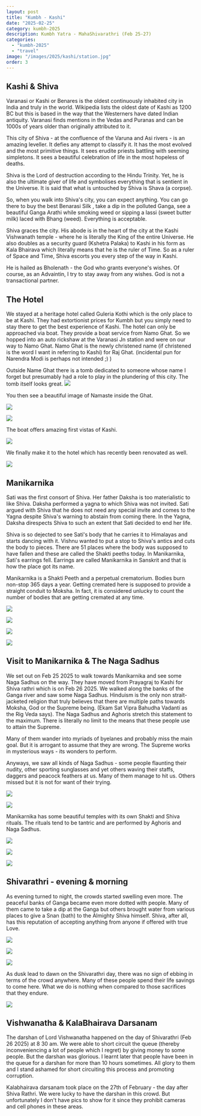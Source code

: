 ```yaml
---
layout: post
title: "Kumbh - Kashi"
date: "2025-02-25"
category: kumbh-2025
description: Kumbh Yatra - MahaShivarathri (Feb 25-27)
categories: 
  - "kumbh-2025"
  - "travel"
image: "/images/2025/kashi/station.jpg"
order: 3
---
```

## Kashi & Shiva

Varanasi or Kashi or Benares is the oldest continuously inhabited city in India and truly in the world. Wikipedia lists the oldest date of Kashi as 1200 BC but this is based in the way that the Westerners have dated Indian antiquity. Varanasi finds mentions in the Vedas and Puranas and can be 1000s of years older than originally attributed to it.

This city of Shiva - at the confluence of the Varuna and Asi rivers - is an amazing leveller. It defies any attempt to classify it. It has the most evolved and the most primitive things. It sees erudite priests battling with seeming simpletons. It sees a beautiful celebration of life in the most hopeless of deaths. 

Shiva is the Lord of destruction according to the Hindu Trinity. Yet, he is also the ultimate giver of life and symbolises everything that is sentient in the Universe. It is said that what is untouched by Shiva is Shava (a corpse).

So, when you walk into Shiva's city, you can expect anything. You can go there to buy the best Benarasi Silk , take a dip in the polluted Ganga, see a beautiful Ganga Arathi while smoking weed or sipping a lassi (sweet butter milk) laced with Bhang (weed). Everything is acceptable. 

Shiva graces the city. His abode is in the heart of the city at the Kashi Vishwanath temple - where he is literally the King of the entire Universe. He also doubles as a security guard (Kshetra Palaka) to Kashi in his form as Kala Bhairava which literally means that he is the ruler of Time. So as a ruler of Space and Time, Shiva escorts you every step of the way in Kashi. 

He is hailed as Bholenath - the God who grants everyone's wishes. Of course, as an Advaintin, I try to stay away from any wishes. God is not a transactional partner. 

## The Hotel

We stayed at a heritage hotel called Guleria Kothi which is the only place to be at Kashi. They had extortionist prices for Kumbh but you simply need to stay there to get the best experience of Kashi. The hotel can only be approached via boat. They provide a boat service from Namo Ghat. So we hopped into an auto rickshaw at the Varanasi Jn station and were on our way to Namo Ghat. Namo Ghat is the newly christened name (if christened is the word I want in referring to Kashi) for Raj Ghat. (incidental pun for Narendra Modi is perhaps not intended ;) )

Outside Name Ghat there is a tomb dedicated to someone whose name I forget but presumably had a role to play in the plundering of this city. The tomb itself looks great. 
[![](/images/2025/kashi/tomb-namo.jpg)](//images/2025/kashi/tomb-namo.jpg)

You then see a beautiful image of Namaste inside the Ghat.

[![](/images/2025/kashi/namo.jpg)](//images/2025/kashi/namo.jpg)

[![](/images/2025/kashi/namo-namaha.jpg)](//images/2025/kashi/namo-namaha.jpg)

The boat offers amazing first vistas of Kashi. 

[![](/images/2025/kashi/ghat-view1.jpg)](//images/2025/kashi/ghat-view1.jpg)

We finally make it to the hotel which has recently been renovated as well.

[![](/images/2025/kashi/guleria-view.jpg)](//images/2025/kashi/guleria-view.jpg)


## Manikarnika

Sati was the first consort of Shiva. Her father Daksha is too materialistic to like Shiva. Daksha performed a yagna to which Shiva was not invited. Sati argued with Shiva that he does not need any special invite and comes to the Yagna despite Shiva's warning to abstain from coming there. In the Yagna, Daksha direspects Shiva to such an extent that Sati decided to end her life. 

Shiva is so dejected to see Sati's body that he carries it to Himalayas and starts dancing with it. Vishnu wanted to put a stop to Shiva's antics and cuts the body to pieces. There are 51 places where the body was supposed to have fallen and these are called the Shakti peeths today. In Manikarnika, Sati's earrings fell. Earrings are called Manikarnika in Sanskrit and that is how the place got its name. 

Manikarnika is a Shakti Peeth and a perpetual crematorium. Bodies burn non-stop 365 days a year. Getting cremated here is supposed to provide a straight conduit to Moksha. In fact, it is considered unlucky to count the number of bodies that are getting cremated at any time. 

[![](/images/2025/kashi/manikarnika-logs.jpg)](//images/2025/kashi/manikarnika-logs.jpg)

[![](/images/2025/kashi/manikarnika-more-logs.jpg)](//images/2025/kashi/manikarnika-more-logs.jpg)

[![](/images/2025/kashi/manikarnika-the-burning.jpg)](//images/2025/kashi/manikarnika-the-burning.jpg)

[![](/images/2025/kashi/manikarnika-from-river.jpg)](//images/2025/kashi/manikarnika-from-river.jpg)

## Visit to Manikarnika & The Naga Sadhus

We set out on Feb 25 2025 to walk towards Manikarnika and see some Naga Sadhus on the way. They have moved from Prayagraj to Kashi for Shiva rathri which is on Feb 26 2025. We walked along the banks of the Ganga river and saw some Naga Sadhus. Hinduism is the only non strait-jacketed religion that truly believes that there are multiple paths towards Moksha, God or the Supreme being. (Ekam Sat Vipra Bahudha Vadanti as the Rig Veda says). The Naga Sadhus and Aghoris stretch this statement to the maximum. There is literally no limit to the means that these people use to attain the Supreme.

Many of them wander into myriads of byelanes and probably miss the main goal. But it is arrogant to assume that they are wrong. The Supreme works in mysterious ways - its wonders to perform. 

Anyways, we saw all kinds of Naga Sadhus - some people flaunting their nudity, other sporting sunglasses and yet others waving their staffs, daggers and peacock feathers at us. Many of them manage to hit us. Others missed but it is not for want of their trying. 

[![](/images/2025/kashi/naga-sadhu.jpg)](//images/2025/kashi/naga-sadhu.jpg)


[![](/images/2025/kashi/naga-sadhu1.jpg)](//images/2025/kashi/naga-sadhu1.jpg)

Manikarnika has some beautiful temples with its own Shakti and Shiva rituals. The rituals tend to be tantric and are performed by Aghoris and Naga Sadhus. 

[![](/images/2025/kashi/manikarnika-temple.jpg)](//images/2025/kashi/manikarnika-temple.jpg)

[![](/images/2025/kashi/manikarnika-rituals.jpg)](//images/2025/kashi/manikarnika-rituals.jpg)

[![](/images/2025/kashi/manikarnika-linga.jpg)](//images/2025/kashi/manikarnika-linga.jpg)

## Shivarathri - evening & morning

As evening turned to night, the crowds started swelling even more. The peaceful banks of Ganga became even more dotted with people. Many of them came to take a dip at the Ganga but others brought water from various places to give a Snan (bath) to the Almighty Shiva himself. Shiva, after all, has this reputation of accepting anything from anyone if offered with true Love. 

[![](/images/2025/kashi/ganga-nite1.jpg)](//images/2025/kashi/ganga-nite1.jpg)

[![](/images/2025/kashi/ganga-nite2.jpg)](//images/2025/kashi/ganga-nite2.jpg)

[![](/images/2025/kashi/ganga-nite3.jpg)](//images/2025/kashi/ganga-nite3.jpg)

As dusk lead to dawn on the Shivarathri day, there was no sign of ebbing in terms of the crowd anywhere. Many of these people spend their life savings to come here. What we do is nothing when compared to those sacrifices that they endure. 

[![](/images/2025/kashi/ganga-morning.jpg)](//images/2025/kashi/ganga-morning.jpg)


## Vishwanatha & KalaBhairava Darsanam

The darshan of Lord Vishwanatha happened on the day of Shivarathri (Feb 26 2025) at 8 30 am. We were able to short circuit the queue (thereby inconveniencing a lot of people which I regret) by giving money to some people. But the darshan was glorious. I learnt later that people have been in the queue for a darshan for more than 10 hours sometimes. All glory to them and I stand ashamed for short circuiting this process and promoting corruption.

Kalabhairava darsanam took place on the 27th of February - the day after Shiva Rathri. We were lucky to have the darshan in this crowd. But unfortunately I don't have pics to show for it since they prohibit cameras and cell phones in these areas. 




